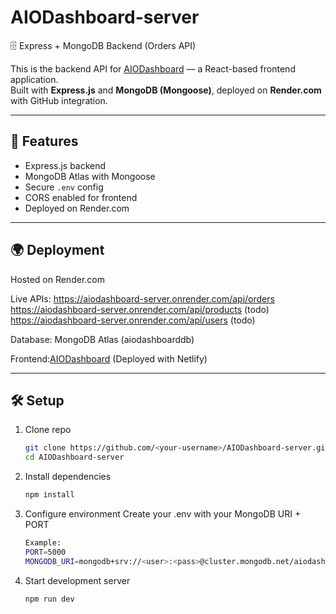 # AIODashboard-server

🗄️ Express + MongoDB Backend (Orders API)

This is the backend API for [AIODashboard](https://aiodashboard.netlify.app/) — a React-based frontend application.  
Built with **Express.js** and **MongoDB (Mongoose)**, deployed on **Render.com** with GitHub integration.

---

## 🚀 Features

- Express.js backend
- MongoDB Atlas with Mongoose
- Secure `.env` config
- CORS enabled for frontend
- Deployed on Render.com

---

## 🌍 Deployment

Hosted on Render.com

Live APIs:
https://aiodashboard-server.onrender.com/api/orders
https://aiodashboard-server.onrender.com/api/products (todo)
https://aiodashboard-server.onrender.com/api/users (todo)

Database: MongoDB Atlas (aiodashboarddb)

Frontend:[AIODashboard](https://aiodashboard.netlify.app/) (Deployed with Netlify)

---

## 🛠️ Setup

1. Clone repo

   ```bash
   git clone https://github.com/<your-username>/AIODashboard-server.git
   cd AIODashboard-server
   ```

2. Install dependencies

   ```bash
   npm install
   ```

3. Configure environment
   Create your .env with your MongoDB URI + PORT

   ```bash
   Example:
   PORT=5000
   MONGODB_URI=mongodb+srv://<user>:<pass>@cluster.mongodb.net/aiodashboarddb
   ```

4. Start development server
   ```bash
   npm run dev
   ```
